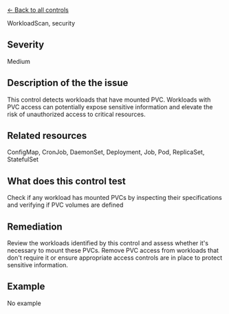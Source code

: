 [← Back to all controls](index.md)


WorkloadScan, security

## Severity

Medium

## Description of the the issue

This control detects workloads that have mounted PVC. Workloads with PVC access can potentially expose sensitive information and elevate the risk of unauthorized access to critical resources.

## Related resources

ConfigMap, CronJob, DaemonSet, Deployment, Job, Pod, ReplicaSet, StatefulSet

## What does this control test

Check if any workload has mounted PVCs by inspecting their specifications and verifying if PVC volumes are defined

## Remediation

Review the workloads identified by this control and assess whether it's necessary to mount these PVCs. Remove PVC access from workloads that don't require it or ensure appropriate access controls are in place to protect sensitive information.

## Example

No example
